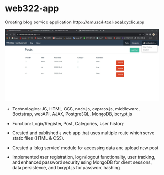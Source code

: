# web322-app
Creating blog service application
https://amused-teal-seal.cyclic.app

![Web development screen](https://github.com/saetbyeolL/web322-app/raw/master/BlogScreenShot.jpg)

- Technologies: JS, HTML, CSS,  node.js, express.js, middleware, Bootstrap, webAPI, AJAX, PostgreSQL, MongoDB, bcrypt.js
- Function: Login/Register, Post, Categories,  User history

- Created and published a web app that uses multiple route which serve static files (HTML & CSS). 
- Created a ‘blog service’ module for accessing data and upload new post 
- Implemented user registration, login/logout functionality, user tracking, and enhanced password security using MongoDB for client sessions, data persistence, and bcrypt.js for password hashing
